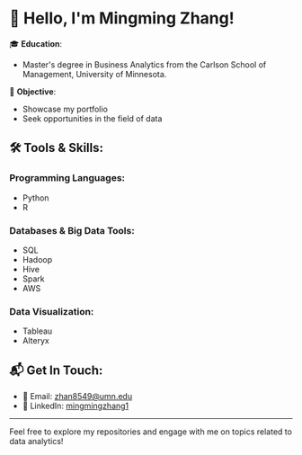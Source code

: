 # 👋 Hello, I'm Mingming Zhang!

🎓 **Education**: 
- Master's degree in Business Analytics from the Carlson School of Management, University of Minnesota.

💼 **Objective**: 
- Showcase my portfolio
- Seek opportunities in the field of data

## 🛠️ Tools & Skills:

### Programming Languages:
- Python
- R

### Databases & Big Data Tools:
- SQL
- Hadoop
- Hive
- Spark
- AWS

### Data Visualization:
- Tableau
- Alteryx



## 📬 Get In Touch:
- 📧 Email: [zhan8549@umn.edu](mailto:zhan8549@umn.edu)
- 🔗 LinkedIn: [mingmingzhang1](https://www.linkedin.com/in/mingmingzhang1/)

---

Feel free to explore my repositories and engage with me on topics related to data analytics!

